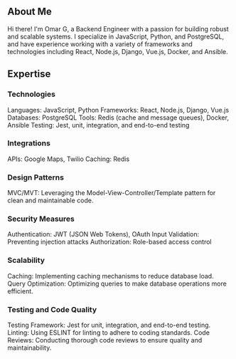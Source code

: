 ## About Me
Hi there! I'm Omar G, a Backend Engineer with a passion for building robust and scalable systems. I specialize in JavaScript, Python, and PostgreSQL, and have experience working with a variety of frameworks and technologies including React, Node.js, Django, Vue.js, Docker, and Ansible.

## Expertise
### Technologies
  Languages: JavaScript, Python
  Frameworks: React, Node.js, Django, Vue.js
  Databases: PostgreSQL
  Tools: Redis (cache and message queues), Docker, Ansible
  Testing: Jest, unit, integration, and end-to-end testing
### Integrations
  APIs: Google Maps, Twilio
  Caching: Redis
### Design Patterns
  MVC/MVT: Leveraging the Model-View-Controller/Template pattern for clean and maintainable code.
### Security Measures
  Authentication: JWT (JSON Web Tokens), OAuth
  Input Validation: Preventing injection attacks
  Authorization: Role-based access control
### Scalability
  Caching: Implementing caching mechanisms to reduce database load.
  Query Optimization: Optimizing queries to make database operations more efficient.
### Testing and Code Quality
  Testing Framework: Jest for unit, integration, and end-to-end testing.
  Linting: Using ESLINT for linting to adhere to coding standards.
  Code Reviews: Conducting thorough code reviews to ensure quality and maintainability.
